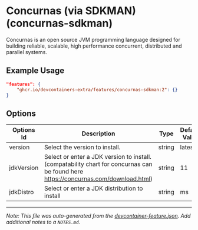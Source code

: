 
# Concurnas (via SDKMAN) (concurnas-sdkman)

Concurnas is an open source JVM programming language designed for building
reliable, scalable, high performance concurrent, distributed and parallel
systems.

## Example Usage

```json
"features": {
    "ghcr.io/devcontainers-extra/features/concurnas-sdkman:2": {}
}
```

## Options

| Options Id | Description | Type | Default Value |
|-----|-----|-----|-----|
| version | Select the version to install. | string | latest |
| jdkVersion | Select or enter a JDK version to install. (compatability chart for concurnas can be found here https://concurnas.com/download.html) | string | 11 |
| jdkDistro | Select or enter a JDK distribution to install | string | ms |



---

_Note: This file was auto-generated from the [devcontainer-feature.json](devcontainer-feature.json).  Add additional notes to a `NOTES.md`._
